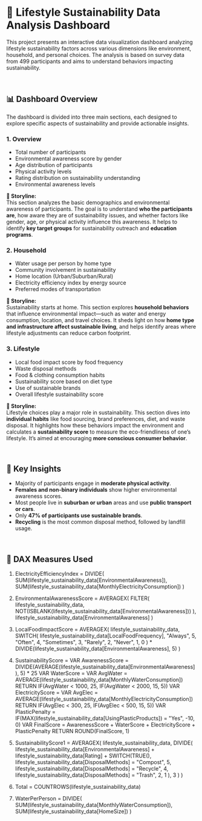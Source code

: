 # 🌱 Lifestyle Sustainability Data Analysis Dashboard

This project presents an interactive data visualization dashboard analyzing lifestyle sustainability factors across various dimensions like environment, household, and personal choices. The analysis is based on survey data from 499 participants and aims to understand behaviors impacting sustainability.

<br/>

## 📊 Dashboard Overview

The dashboard is divided into three main sections, each designed to explore specific aspects of sustainability and provide actionable insights.

### 1. **Overview**
- Total number of participants
- Environmental awareness score by gender
- Age distribution of participants
- Physical activity levels
- Rating distribution on sustainability understanding
- Environmental awareness levels 

**📖 Storyline:**  
This section analyzes the basic demographics and environmental awareness of participants. The goal is to understand **who the participants are**, how aware they are of sustainability issues, and whether factors like gender, age, or physical activity influence this awareness. It helps to identify **key target groups** for sustainability outreach and **education programs**.



### 2. **Household**
- Water usage per person by home type
- Community involvement in sustainability
- Home location (Urban/Suburban/Rural)
- Electricity efficiency index by energy source
- Preferred modes of transportation

**📖 Storyline:**  
Sustainability starts at home. This section explores **household behaviors** that influence environmental impact—such as water and energy consumption, location, and travel choices. It sheds light on how **home type and infrastructure affect sustainable living**, and helps identify areas where lifestyle adjustments can reduce carbon footprint.



### 3. **Lifestyle**
- Local food impact score by food frequency
- Waste disposal methods
- Food & clothing consumption habits
- Sustainability score based on diet type
- Use of sustainable brands
- Overall lifestyle sustainability score

**📖 Storyline:**  
Lifestyle choices play a major role in sustainability. This section dives into **individual habits** like food sourcing, brand preferences, diet, and waste disposal. It highlights how these behaviors impact the environment and calculates a **sustainability score** to measure the eco-friendliness of one’s lifestyle. It’s aimed at encouraging **more conscious consumer behavior**.



<br/>

## 📌 Key Insights

- Majority of participants engage in **moderate physical activity**.
- **Females and non-binary individuals** show higher environmental awareness scores.
- Most people live in **suburban or urban** areas and use **public transport or cars**.
- Only **47% of participants use sustainable brands**.
- **Recycling** is the most common disposal method, followed by landfill usage.

<br/>

## 🧮 DAX Measures Used


1. ElectricityEfficiencyIndex = 
DIVIDE(
    SUM(lifestyle_sustainability_data[EnvironmentalAwareness]),
    SUM(lifestyle_sustainability_data[MonthlyElectricityConsumption])
)

2. EnvironmentalAwarenessScore = 
AVERAGEX(
    FILTER(
        lifestyle_sustainability_data,
        NOT(ISBLANK(lifestyle_sustainability_data[EnvironmentalAwareness]))
    ),
    lifestyle_sustainability_data[EnvironmentalAwareness]
)

3. LocalFoodImpactScore = 
AVERAGEX(
    lifestyle_sustainability_data,
    SWITCH(
        lifestyle_sustainability_data[LocalFoodFrequency],
        "Always", 5,
        "Often", 4,
        "Sometimes", 3,
        "Rarely", 2,
        "Never", 1,
        0
    ) * 
    DIVIDE(lifestyle_sustainability_data[EnvironmentalAwareness], 5)
)

4. SustainabilityScore = 
VAR AwarenessScore = DIVIDE(AVERAGE(lifestyle_sustainability_data[EnvironmentalAwareness]), 5) * 25
VAR WaterScore = 
    VAR AvgWater = AVERAGE(lifestyle_sustainability_data[MonthlyWaterConsumption])
    RETURN IF(AvgWater < 1000, 25, IF(AvgWater < 2000, 15, 5))
VAR ElectricityScore = 
    VAR AvgElec = AVERAGE(lifestyle_sustainability_data[MonthlyElectricityConsumption])
    RETURN IF(AvgElec < 300, 25, IF(AvgElec < 500, 15, 5))
VAR PlasticPenalty = 
    IF(MAX(lifestyle_sustainability_data[UsingPlasticProducts]) = "Yes", -10, 0)
VAR FinalScore = AwarenessScore + WaterScore + ElectricityScore + PlasticPenalty
RETURN ROUND(FinalScore, 1)

5. SustainabilityScore1 = 
AVERAGEX(
    lifestyle_sustainability_data,
    DIVIDE(
        lifestyle_sustainability_data[EnvironmentalAwareness] +
        lifestyle_sustainability_data[Rating] +
        SWITCH(TRUE(),
            lifestyle_sustainability_data[DisposalMethods] = "Compost", 5,
            lifestyle_sustainability_data[DisposalMethods] = "Recycle", 4,
            lifestyle_sustainability_data[DisposalMethods] = "Trash", 2,
            1
        ),
        3
    )
)

6. Total = COUNTROWS(lifestyle_sustainability_data)

7. WaterPerPerson = 
DIVIDE(
    SUM(lifestyle_sustainability_data[MonthlyWaterConsumption]),
    SUM(lifestyle_sustainability_data[HomeSize])
)


